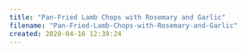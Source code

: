 ```yaml
---
title: "Pan-Fried Lamb Chops with Rosemary and Garlic"
filename: "Pan-Fried-Lamb-Chops-with-Rosemary-and-Garlic"
created: 2020-04-16 12:39:24
---
```


